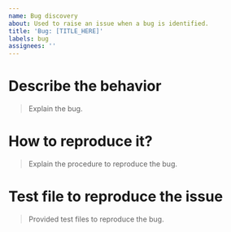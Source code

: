 ```yaml
---
name: Bug discovery
about: Used to raise an issue when a bug is identified.
title: 'Bug: [TITLE_HERE]'
labels: bug
assignees: ''
---
```


# Describe the behavior

> Explain the bug.

# How to reproduce it?

> Explain the procedure to reproduce the bug.

# Test file to reproduce the issue

> Provided test files to reproduce the bug.